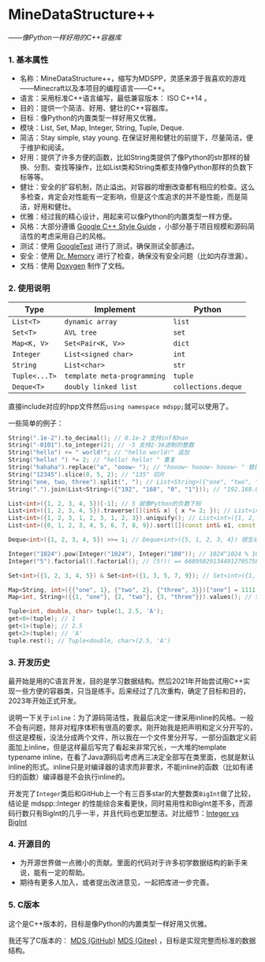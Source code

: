 # MineDataStructure++

*——像Python一样好用的C++容器库*

### 1. 基本属性

- 名称：MineDataStructure++，缩写为MDSPP，灵感来源于我喜欢的游戏——Minecraft以及本项目的编程语言——C++。
- 语言：采用标准C++语言编写，最低兼容版本： ISO C++14 。
- 目的：提供一个简洁、好用、健壮的C++容器库。
- 目标：像Python的内置类型一样好用又优雅。
- 模块：List, Set, Map, Integer, String, Tuple, Deque.
- 简洁：Stay simple, stay young. 在保证好用和健壮的前提下，尽量简洁，便于维护和阅读。
- 好用：提供了许多方便的函数，比如String类提供了像Python的str那样的替换、分割、查找等操作，比如List类和String类都支持像Python那样的负数下标等等。
- 健壮：安全的扩容机制，防止溢出。对容器的增删改查都有相应的检查。这么多检查，肯定会对性能有一定影响，但是这个库追求的并不是性能，而是简洁，好用和健壮。
- 优雅：经过我的精心设计，用起来可以像Python的内置类型一样方便。
- 风格：大部分遵循 [Google C++ Style Guide](https://google.github.io/styleguide/cppguide.html) ，小部分基于项目规模和源码简洁性的考虑采用自己的风格。
- 测试：使用 [GoogleTest](https://github.com/google/googletest) 进行了测试，确保测试全部通过。
- 安全：使用 [Dr. Memory](https://drmemory.org/) 进行了检查，确保没有安全问题（比如内存泄漏）。
- 文档：使用 [Doxygen](https://www.doxygen.nl/) 制作了文档。

### 2. 使用说明

| Type          | Implement                   | Python              |
| ------------- | --------------------------- | ------------------- |
| `List<T>`     | `dynamic array`             | `list`              |
| `Set<T>`      | `AVL tree`                  | `set`               |
| `Map<K, V>`   | `Set<Pair<K, V>>`           | `dict`              |
| `Integer`     | `List<signed char>`         | `int`               |
| `String`      | `List<char>`                | `str`               |
| `Tuple<...T>` | `template meta-programming` | `tuple`             |
| `Deque<T>`    | `doubly linked list`        | `collections.deque` |

直接include对应的hpp文件然后`using namespace mdspp;`就可以使用了。

一些简单的例子：

```cpp
String(".1e-2").to_decimal(); // 0.1e-2 支持inf和nan
String("-0101").to_integer(2); // -5 支持2-36进制的整数
String("hello") += " world!"; // "hello world!" 追加
String("hello! ") *= 2; // "hello! hello! " 重复
String("hahaha").replace("a", "ooow~ "); // "hooow~ hooow~ hooow~ " 替换
String("12345").slice(0, 5, 2); // "135" 切片
String("one, two, three").split(", "); // List<String>({"one", "two", "three"}) 分割
String(".").join(List<String>({"192", "168", "0", "1"})); // "192.168.0.1" 合并

List<int>({1, 2, 3, 4, 5})[-1]; // 5 就像Python的负数下标
List<int>({1, 2, 3, 4, 5}).traverse([](int& x) { x *= 2; }); // List<int>({2, 4, 6, 8, 10}) 遍历操作
List<int>({1, 2, 3, 1, 2, 3, 1, 2, 3}).uniquify(); // List<int>({1, 2, 3}) 无序列表快速唯一化
List<int>({0, 1, 2, 3, 4, 5, 6, 7, 8, 9}).sort([](const int& e1, const int& e2) { return e1 > e2; }); // List<int>({9, 8, 7, 6, 5, 4, 3, 2, 1, 0}) 默认从小到大，稳定排序

Deque<int>({1, 2, 3, 4, 5}) >>= 1; // Deque<int>({5, 1, 2, 3, 4}) 很生动形象有木有！

Integer("1024").pow(Integer("1024"), Integer("100")); // 1024^1024 % 100 == 76 快速幂取模，非常快
Integer("5").factorial().factorial(); // (5!)! == 668950291344912705758811805409037258675274633313802981029567135230163355...

Set<int>({1, 2, 3, 4, 5}) & Set<int>({1, 3, 5, 7, 9}); // Set<int>({1, 3, 5}) 集合的交、并、差、对称差（异或）及对应的赋值都支持

Map<String, int>({{"one", 1}, {"two", 2}, {"three", 3}})["one"] = 1111; // Map<String, int>({{"one", 1111}, {"two", 2}, {"three", 3}})
Map<int, String>({{1, "one"}, {2, "two"}, {3, "three"}}).values(); // Set<String>({"one", "two", "three"})

Tuple<int, double, char> tuple(1, 2.5, 'A');
get<0>(tuple); // 1
get<1>(tuple); // 2.5
get<2>(tuple); // 'A'
tuple.rest(); // Tuple<double, char>(2.5, 'A')
```

### 3. 开发历史

最开始是用的C语言开发，目的是学习数据结构。然后2021年开始尝试用C++实现一些方便的容器类，只当是练手。后来经过了几次重构，确定了目标和目的，2023年开始正式开发。

说明一下关于`inline`：为了源码简洁性，我最后决定一律采用inline的风格。一般不会有问题，除非对程序体积有很高的要求。刚开始我是把声明和定义分开写的，但这是模板，没法分成两个文件，所以我在一个文件里分开写，一部分函数定义前面加上inline，但是这样最后写完了看起来非常冗长，一大堆的template typename inline，在看了Java源码后考虑再三决定全部写在类里面，也就是默认inline的形式。inline只是对编译器的请求而非要求，不能inline的函数（比如有递归的函数）编译器是不会执行inline的。

开发完了`Integer`类后和GitHub上一个有三百多star的大整数类`BigInt`做了比较，结论是 mdspp::Integer 的性能综合来看更快，同时易用性和BigInt差不多，而源码行数只有BigInt的几乎一半，并且代码也更加整洁。对比细节：[Integer vs BigInt](./Documents/Integer%20vs%20BigInt/Integer%20vs%20BigInt.md)

### 4. 开源目的

- 为开源世界做一点微小的贡献。里面的代码对于许多初学数据结构的新手来说，能有一定的帮助。
- 期待有更多人加入，或者提出改进意见，一起把库进一步完善。

### 5. C版本

这个是C++版本的，目标是像Python的内置类型一样好用又优雅。

我还写了C版本的： [MDS (GitHub)](https://github.com/chen-qingyu/MDS) [MDS (Gitee)](https://gitee.com/ChobitsY/mds) ，目标是实现完整而标准的数据结构。
